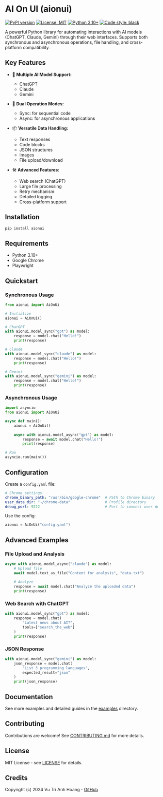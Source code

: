# AI On UI (aionui)

[![PyPI version](https://badge.fury.io/py/aionui.svg)](https://badge.fury.io/py/aionui)
[![License: MIT](https://img.shields.io/badge/License-MIT-yellow.svg)](https://opensource.org/licenses/MIT)
[![Python 3.10+](https://img.shields.io/badge/python-3.10+-blue.svg)](https://www.python.org/downloads/)
[![Code style: black](https://img.shields.io/badge/code%20style-black-000000.svg)](https://github.com/psf/black)

A powerful Python library for automating interactions with AI models (ChatGPT, Claude, Gemini) through their web interfaces. Supports both synchronous and asynchronous operations, file handling, and cross-platform compatibility.

## Key Features

- 🤖 **Multiple AI Model Support:**
  - ChatGPT
  - Claude
  - Gemini

- 🔄 **Dual Operation Modes:**
  - Sync: for sequential code
  - Async: for asynchronous applications

- 📦 **Versatile Data Handling:**
  - Text responses
  - Code blocks
  - JSON structures
  - Images
  - File upload/download

- 🛠 **Advanced Features:**
  - Web search (ChatGPT)
  - Large file processing
  - Retry mechanism
  - Detailed logging
  - Cross-platform support

## Installation

```bash
pip install aionui
```

## Requirements

- Python 3.10+
- Google Chrome
- Playwright

## Quickstart

### Synchronous Usage

```python
from aionui import AiOnUi

# Initialize
aionui = AiOnUi()

# ChatGPT
with aionui.model_sync("gpt") as model:
    response = model.chat("Hello!")
    print(response)

# Claude
with aionui.model_sync("claude") as model:
    response = model.chat("Hello!")
    print(response)

# Gemini
with aionui.model_sync("gemini") as model:
    response = model.chat("Hello!")
    print(response)
```

### Asynchronous Usage

```python
import asyncio
from aionui import AiOnUi

async def main():
    aionui = AiOnUi()
    
    async with aionui.model_async("gpt") as model:
        response = await model.chat("Hello!")
        print(response)

# Run
asyncio.run(main())
```

## Configuration

Create a `config.yaml` file:

```yaml
# Chrome settings
chrome_binary_path: "/usr/bin/google-chrome"  # Path to Chrome binary
user_data_dir: "~/chrome-data"                # Profile directory
debug_port: 9222                              # Port to connect over devtools protocol
```

Use the config:

```python
aionui = AiOnUi("config.yaml")
```

## Advanced Examples

### File Upload and Analysis

```python
async with aionui.model_async("claude") as model:
    # Upload file
    await model.text_as_file("Content for analysis", "data.txt")
    
    # Analyze
    response = await model.chat("Analyze the uploaded data")
    print(response)
```

### Web Search with ChatGPT

```python
with aionui.model_sync("gpt") as model:
    response = model.chat(
        "Latest news about AI?",
        tools=["search_the_web"]
    )
    print(response)
```

### JSON Response

```python
with aionui.model_sync("gemini") as model:
    json_response = model.chat(
        "List 3 programming languages",
        expected_result="json"
    )
    print(json_response)
```

## Documentation

See more examples and detailed guides in the [examples](./examples) directory.

## Contributing

Contributions are welcome! See [CONTRIBUTING.md](./CONTRIBUTING.md) for more details.

## License

MIT License - see [LICENSE](./LICENSE) for details.

## Credits

Copyright (c) 2024 Vu Tri Anh Hoang - [GitHub](https://github.com/vutrianhhoang)